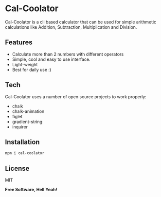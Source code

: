 # Cal-Coolator

Cal-Coolator is a cli based calculator that can be used for simple arithmetic calculations like Addition, Subtraction, Multiplication and Division.

## Features

- Calculate more than 2 numbers with different operators
- Simple, cool and easy to use interface.
- Light-weight
- Best for daily use :)

## Tech

Cal-Coolator uses a number of open source projects to work properly:

- chalk
- chalk-animation
- figlet
- gradient-string
- inquirer

## Installation

```sh
npm i cal-coolator
```

## License

MIT

**Free Software, Hell Yeah!**
